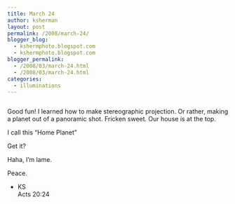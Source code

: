```yaml
---
title: March 24
author: ksherman
layout: post
permalink: /2008/march-24/
blogger_blog:
  - kshermphoto.blogspot.com
  - kshermphoto.blogspot.com
blogger_permalink:
  - /2008/03/march-24.html
  - /2008/03/march-24.html
categories:
  - illuminations
---
```

<a onblur="try {parent.deselectBloggerImageGracefully();} catch(e) {}" href="http://3.bp.blogspot.com/_HTtVcKQt9f8/R-g94MXclsI/AAAAAAAAATo/3tgZyLCXqGo/s1600-h/March24-1.jpg"><img style="cursor: pointer;" src="http://3.bp.blogspot.com/_HTtVcKQt9f8/R-g94MXclsI/AAAAAAAAATo/3tgZyLCXqGo/s400/March24-1.jpg" alt="" id="BLOGGER_PHOTO_ID_5181459406891292354" border="0" /></a>

Good fun! I learned how to make stereographic projection. Or rather, making a planet out of a panoramic shot. Fricken sweet. Our house is at the top.

I call this &#8220;Home Planet&#8221;

Get it?

Haha, I&#8217;m lame.

Peace.

- KS  
Acts 20:24